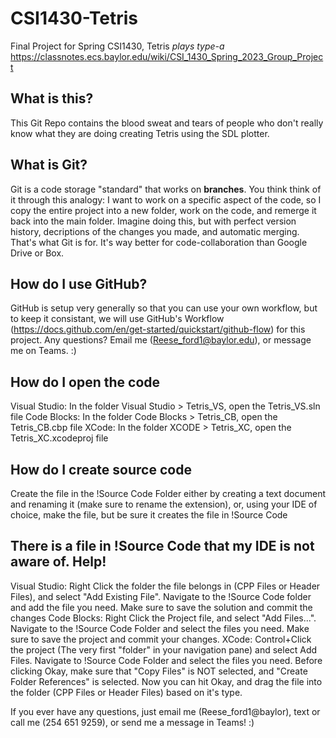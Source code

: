 # CSI1430-Tetris
Final Project for Spring CSI1430, Tetris *plays type-a*
https://classnotes.ecs.baylor.edu/wiki/CSI_1430_Spring_2023_Group_Project

## What is this?
This Git Repo contains the blood sweat and tears of people who don't really know what they are doing creating Tetris using the SDL plotter.

## What is Git?
Git is a code storage "standard" that works on **branches**.
You think think of it through this analogy:
I want to work on a specific aspect of the code, so I copy the entire project into a new folder, work on the code, and remerge it back into the main folder.
Imagine doing this, but with perfect version history, decriptions of the changes you made, and automatic merging. That's what Git is for. It's way better for code-collaboration than Google Drive or Box.

## How do I use GitHub?
GitHub is setup very generally so that you can use your own workflow, but to keep it consistant,
we will use GitHub's Workflow (https://docs.github.com/en/get-started/quickstart/github-flow) for this project.
Any questions? Email me (Reese_ford1@baylor.edu), or message me on Teams. :)

## How do I open the code
Visual Studio: In the folder Visual Studio > Tetris_VS, open the Tetris_VS.sln file
Code Blocks: In the folder Code Blocks > Tetris_CB, open the Tetris_CB.cbp file
XCode: In the folder XCODE > Tetris_XC, open the Tetris_XC.xcodeproj file

## How do I create source code
Create the file in the !Source Code Folder either by creating a text document and renaming it (make sure to rename the extension), or, using your IDE of choice, make the file, but be sure it creates the file in !Source Code

## There is a file in !Source Code that my IDE is not aware of. Help!
Visual Studio: Right Click the folder the file belongs in (CPP Files or Header Files), and select "Add Existing File". Navigate to the !Source Code folder and add the file you need. Make sure to save the solution and commit the changes
Code Blocks: Right Click the Project file, and select "Add Files...". Navigate to the !Source Code Folder and select the files you need. Make sure to save the project and commit your changes.
XCode: Control+Click the project (The very first "folder" in your navigation pane) and select Add Files. Navigate to !Source Code Folder and select the files you need. Before clicking Okay, make sure that "Copy Files" is NOT selected, and "Create Folder References" is selected. Now you can hit Okay, and drag the file into the folder (CPP Files or Header Files) based on it's type.

If you ever have any questions, just email me (Reese_ford1@baylor), text or call me (254 651 9259), or send me a message in Teams!
:)
